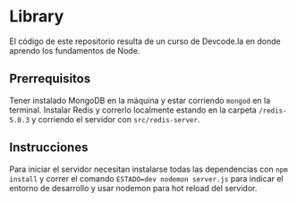 # Library
El código de este repositorio resulta de un curso de Devcode.la en donde aprendo los fundamentos de Node.

## Prerrequisitos
Tener instalado MongoDB en la máquina y estar corriendo `mongod` en la terminal.
Instalar Redis y correrlo localmente estando en la carpeta `/redis-5.0.3` y corriendo el servidor con `src/redis-server`.

## Instrucciones
Para iniciar el servidor necesitan instalarse todas las dependencias con `npm install` y correr el comando `ESTADO=dev nodemon server.js` para indicar el entorno de desarrollo y usar nodemon para hot reload del servidor.

